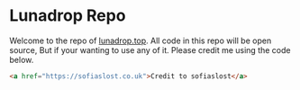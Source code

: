 # Lunadrop Repo
Welcome to the repo of <a href="https://lunadrop.top">lunadrop.top</a>.
All code in this repo will be open source, But if your wanting to use any of it.
Please credit me using the code below.
```html
<a href="https://sofiaslost.co.uk">Credit to sofiaslost</a>
```
